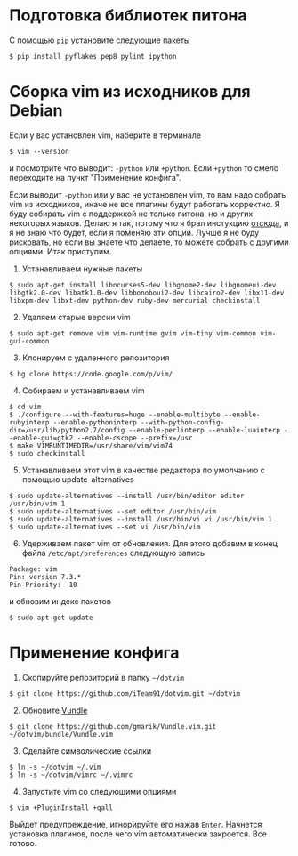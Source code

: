 # Подготовка библиотек питона

С помощью `pip` установите следующие пакеты

```terminal
$ pip install pyflakes pep8 pylint ipython
```

# Сборка vim из исходников для Debian

Если у вас установлен vim, наберите в терминале

```terminal
$ vim --version
```

и посмотрите что выводит: `-python` или `+python`. Если `+python` то смело переходите на пункт "Применение конфига".

Если выводит `-python` или у вас не установлен vim, то вам надо собрать vim из исходников, иначе не все плагины будут работать корректно. Я буду собирать vim с поддержкой не только питона, но и других некоторых языков. Делаю я так, потому что я брал инстукцию [отсюда](https://github.com/Valloric/YouCompleteMe/wiki/Building-Vim-from-source), и я не знаю что будет, если я поменяю эти опции. Лучше я не буду рисковать, но если вы знаете что делаете, то можете собрать с другими опциями. Итак приступим.

1) Устанавливаем нужные пакеты

```terminal
$ sudo apt-get install libncurses5-dev libgnome2-dev libgnomeui-dev libgtk2.0-dev libatk1.0-dev libbonoboui2-dev libcairo2-dev libx11-dev libxpm-dev libxt-dev python-dev ruby-dev mercurial checkinstall
```

2) Удаляем старые версии vim

```terminal
$ sudo apt-get remove vim vim-runtime gvim vim-tiny vim-common vim-gui-common
```

3) Клонируем с удаленного репозитория

```terminal
$ hg clone https://code.google.com/p/vim/
```

4) Собираем и устанавливаем vim

```terminal
$ cd vim
$ ./configure --with-features=huge --enable-multibyte --enable-rubyinterp --enable-pythoninterp --with-python-config-dir=/usr/lib/python2.7/config --enable-perlinterp --enable-luainterp --enable-gui=gtk2 --enable-cscope --prefix=/usr
$ make VIMRUNTIMEDIR=/usr/share/vim/vim74
$ sudo checkinstall
```

5) Устанавливаем этот vim в качестве редактора по умолчанию с помощью update-alternatives

```terminal
$ sudo update-alternatives --install /usr/bin/editor editor /usr/bin/vim 1
$ sudo update-alternatives --set editor /usr/bin/vim
$ sudo update-alternatives --install /usr/bin/vi vi /usr/bin/vim 1
$ sudo update-alternatives --set vi /usr/bin/vim
```

6) Удерживаем пакет vim от обновления. Для этого добавим в конец файла `/etc/apt/preferences` следующую запись

```
Package: vim
Pin: version 7.3.*
Pin-Priority: -10
```

и обновим индекс пакетов

```terminal
$ sudo apt-get update
```

# Применение конфига

1) Скопируйте репозиторий в папку `~/dotvim`

```terminal
$ git clone https://github.com/iTeam91/dotvim.git ~/dotvim
```

2) Обновите [Vundle](https://github.com/gmarik/Vundle.vim)

```terminal
$ git clone https://github.com/gmarik/Vundle.vim.git ~/dotvim/bundle/Vundle.vim
```

3) Сделайте символические ссылки

```terminal
$ ln -s ~/dotvim ~/.vim
$ ln -s ~/dotvim/vimrc ~/.vimrc
```

4) Запустите vim со следующими опциями

```terminal
$ vim +PluginInstall +qall
```

Выйдет предупреждение, игнорируйте его нажав `Enter`. Начнется установка плагинов, после чего vim автоматически закроется. Все готово.

